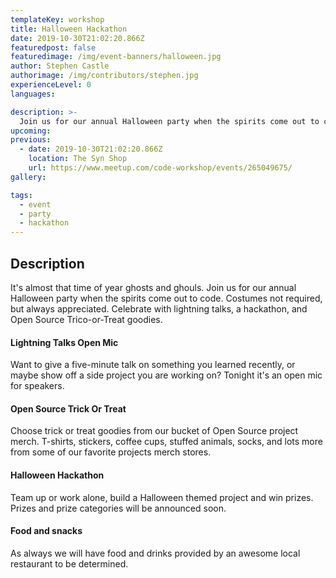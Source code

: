 ```yaml
---
templateKey: workshop
title: Halloween Hackathon
date: 2019-10-30T21:02:20.866Z
featuredpost: false
featuredimage: /img/event-banners/halloween.jpg
author: Stephen Castle
authorimage: /img/contributors/stephen.jpg
experienceLevel: 0
languages:

description: >-
  Join us for our annual Halloween party when the spirits come out to code. Costumes not required, but always appreciated. Celebrate with lightning talks, a Halloweenn hackathon with great prizes, and Open Source Trick-or-Treat goodies and awesome food. 
upcoming:
previous:
  - date: 2019-10-30T21:02:20.866Z
    location: The Syn Shop
    url: https://www.meetup.com/code-workshop/events/265049675/
gallery:

tags:
  - event
  - party
  - hackathon
---
```


## Description

It's almost that time of year ghosts and ghouls. Join us for our annual Halloween party when the spirits come out to code. Costumes not required, but always appreciated. Celebrate with lightning talks, a hackathon, and Open Source Trico-or-Treat goodies.

#### Lightning Talks Open Mic

Want to give a five-minute talk on something you learned recently, or maybe show off a side project you are working on? Tonight it's an open mic for speakers.

#### Open Source Trick Or Treat

Choose trick or treat goodies from our bucket of Open Source project merch. T-shirts, stickers, coffee cups, stuffed animals, socks, and lots more from some of our favorite projects merch stores.

#### Halloween Hackathon

Team up or work alone, build a Halloween themed project and win prizes. Prizes and prize categories will be announced soon.

#### Food and snacks

As always we will have food and drinks provided by an awesome local restaurant to be determined.